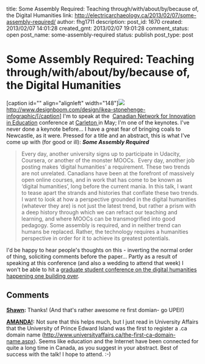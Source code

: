title: Some Assembly Required: Teaching through/with/about/by/because of, the Digital Humanities
link: http://electricarchaeology.ca/2013/02/07/some-assembly-required/
author: fhg1711
description: 
post_id: 1670
created: 2013/02/07 14:01:28
created_gmt: 2013/02/07 19:01:28
comment_status: open
post_name: some-assembly-required
status: publish
post_type: post

# Some Assembly Required: Teaching through/with/about/by/because of, the Digital Humanities

[caption id="" align="alignleft" width="148"]![](http://www.designboom.com/cms/images/jenny/henj/henj01.jpg) http://www.designboom.com/design/ikea-stonehenge-infographic/[/caption] I'm to speak at the  [Canadian Network for Innovation in Education](http://www6.carleton.ca/cnie2013/) conference at [Carleton ](http://carleton.ca)in May; I'm one of the keynotes. I've never done a keynote before... I have a great fear of bringing coals to Newcastle, as it were. Pressed for a title and an abstract, this is what I've come up with (for good or ill): _**Some Assembly Required**_

> Every day, another university signs up to participate in Udacity, Coursera, or another of the monster MOOCs.  Every day, another job posting makes ‘digital humanities’ a requirement. These two trends are not unrelated. Canadians have been at the forefront of massively open online courses, and in work that has come to be known as ‘digital humanities’, long before the current mania. In this talk, I want to tease apart the strands and histories that conflate these two trends. I want to look at how a perspective grounded in the digital humanities (whatever they are) is not just the latest trend, but rather a prism with a deep history through which we can refract our teaching and learning, and where MOOCs can be transmogrified into good pedagogy. Some assembly is required, and in neither trend can humans be replaced. Rather, the technology requires a humanities perspective in order for it to achieve its greatest potentials.

I'd be happy to hear people's thoughts on this - inverting the normal order of thing, soliciting comments before the paper... Partly as a result of speaking at this conference (and also a wedding to attend that week) I won't be able to hit a [graduate student conference on the digital humanities happening one building over](http://interface2013.wordpress.com/call-for-papers/).

## Comments

**[Shawn](#9538 "2013-02-10 20:11:46"):** Thanks! (And that's rather awesome re first domian- go UPEI!)

**[AMANDA!](#9525 "2013-02-08 12:11:30"):** Not sure that this helps much, but I just read in University Affairs that the University of Prince Edward Island was the first to register a .ca domain name (http://www.universityaffairs.ca/the-first-ca-domain-name.aspx). Seems like education and the Internet have been connected for quite a long time in Canada, as you suggest in your abstract. Best of success with the talk! I hope to attend. :-)

